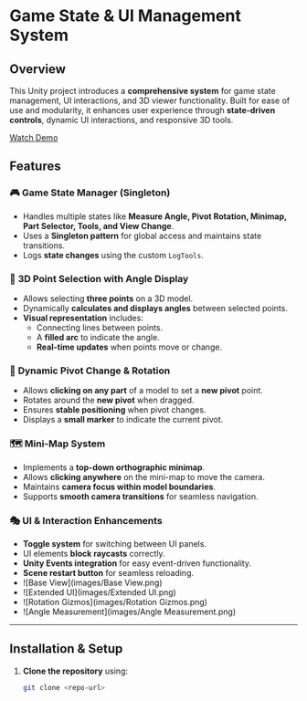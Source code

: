 # Game State & UI Management System

## Overview
This Unity project introduces a **comprehensive system** for game state management, UI interactions, and 3D viewer functionality. Built for ease of use and modularity, it enhances user experience through **state-driven controls**, dynamic UI interactions, and responsive 3D tools.

[Watch Demo](https://1drv.ms/v/c/620e69615af8077e/EYilltzRixZMs0k-ytYbbpYBfAfmRf02Laez2I5hW1ymWg?e=AiXFep)



## Features
### 🎮 **Game State Manager (Singleton)**
- Handles multiple states like **Measure Angle, Pivot Rotation, Minimap, Part Selector, Tools, and View Change**.
- Uses a **Singleton pattern** for global access and maintains state transitions.
- Logs **state changes** using the custom `LogTools`.

### 📏 **3D Point Selection with Angle Display**
- Allows selecting **three points** on a 3D model.
- Dynamically **calculates and displays angles** between selected points.
- **Visual representation** includes:
  - Connecting lines between points.
  - A **filled arc** to indicate the angle.
  - **Real-time updates** when points move or change.

### 🔄 **Dynamic Pivot Change & Rotation**
- Allows **clicking on any part** of a model to set a **new pivot** point.
- Rotates around the **new pivot** when dragged.
- Ensures **stable positioning** when pivot changes.
- Displays a **small marker** to indicate the current pivot.

### 🗺️ **Mini-Map System**
- Implements a **top-down orthographic minimap**.
- Allows **clicking anywhere** on the mini-map to move the camera.
- Maintains **camera focus within model boundaries**.
- Supports **smooth camera transitions** for seamless navigation.

### 🎭 **UI & Interaction Enhancements**
- **Toggle system** for switching between UI panels.
- UI elements **block raycasts** correctly.
- **Unity Events integration** for easy event-driven functionality.
- **Scene restart button** for seamless reloading.
- ![Base View](images/Base View.png)
- ![Extended UI](images/Extended UI.png)
- ![Rotation Gizmos](images/Rotation Gizmos.png)
- ![Angle Measurement](images/Angle Measurement.png)


---

## Installation & Setup
1. **Clone the repository** using:
   ```bash
   git clone <repo-url>

